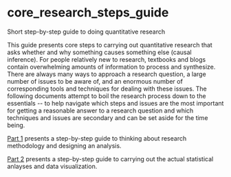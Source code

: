 # core_research_steps_guide
Short step-by-step guide to doing quantitative research

This guide presents core steps to carrying out quantitative research that asks whether and why something causes something else (causal inference). For people relatively new to research, textbooks and blogs contain overwhelming amounts of information to process and synthesize. There are always many ways to approach a research question, a large number of issues to be aware of, and an enormous number of corresponding tools and techniques for dealing with these issues. The following documents attempt to boil the research process down to the essentials -- to help navigate which steps and issues are the most important for getting a reasonable answer to a research question and which techniques and issues are secondary and can be set aside for the time being.

[Part 1](https://rawgit.com/andymartens/core_research_steps_guide/master/Part1Methodology.html) presents a step-by-step guide to thinking about research methodology and designing an analysis. 

[Part 2](https://rawgit.com/andymartens/core_research_steps_guide/master/Part2AnalyzingData.html) presents a step-by-step guide to carrying out the actual statistical anlayses and data visualization. 

